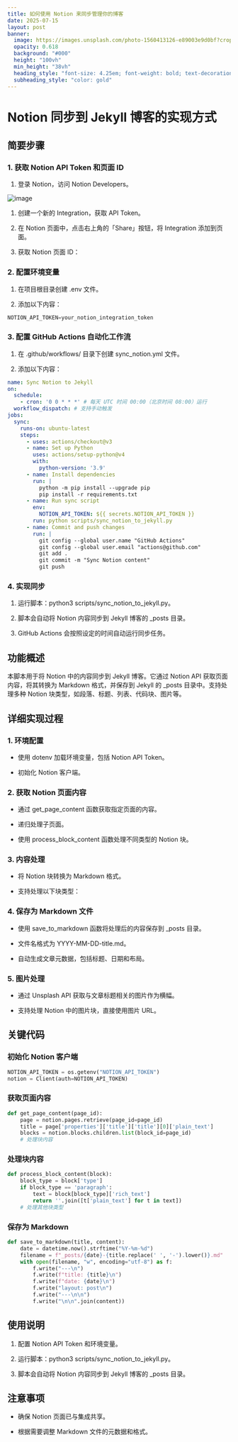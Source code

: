 ```yaml
---
title: 如何使用 Notion 来同步管理你的博客
date: 2025-07-15
layout: post
banner:
  image: https://images.unsplash.com/photo-1560413126-e89003e9d0bf?crop=entropy&cs=tinysrgb&fit=max&fm=jpg&ixid=M3w2OTIwMzJ8MHwxfHJhbmRvbXx8fHx8fHx8fDE3NTI2MTgxNjJ8&ixlib=rb-4.1.0&q=80&w=1080
  opacity: 0.618
  background: "#000"
  height: "100vh"
  min_height: "38vh"
  heading_style: "font-size: 4.25em; font-weight: bold; text-decoration: underline"
  subheading_style: "color: gold"
---
```


# Notion 同步到 Jekyll 博客的实现方式

## 简要步骤

### 1. 获取 Notion API Token 和页面 ID

1. 登录 Notion，访问 Notion Developers。

![image](https://prod-files-secure.s3.us-west-2.amazonaws.com/a7a0cc5a-89b9-4cda-8686-1fba0ca52f40/d19c1afe-dea5-4312-9333-786b0ba83054/image.png?X-Amz-Algorithm=AWS4-HMAC-SHA256&X-Amz-Content-Sha256=UNSIGNED-PAYLOAD&X-Amz-Credential=ASIAZI2LB4664DWW2DHT%2F20250715%2Fus-west-2%2Fs3%2Faws4_request&X-Amz-Date=20250715T222240Z&X-Amz-Expires=3600&X-Amz-Security-Token=IQoJb3JpZ2luX2VjEDYaCXVzLXdlc3QtMiJHMEUCIDzGnwepvrfY5XO3xcAsG37Z5rqWryr1vL7G%2F3GLex7IAiEA0Fe9y%2BgmkmbyfpQA9lbjdjWF1RzrwWYXTKDGqB2Vz3Mq%2FwMITxAAGgw2Mzc0MjMxODM4MDUiDBfHHbEJRcmt2TKRnircA8sOt%2FpIcX4wenArZq%2BOoXG4aBY3AN26azqVQNcfrkgCpJNDS7PA9X3%2Bm16%2FUux6bZ%2BYN3U3CUqTOML6GMBolUu9yFMQN6OehRdYh%2FOR6Wilty7iakY0jmsrL0KRS7J4V2WhGBvTJICRFeov4qK8ZHFCQ9%2BrTzfTqgkKZXgDTMCecw89SRex7KfoXwbzWtUjS6aH8SWFYiB%2F4rytVQYy%2FVSZscPXg0QbASgkX9zqCJSgixJNfrZ%2BmVetdn62WTcZdiZv5eUJY86I78ascsc8cZG1mtyA38DdOUCrTzhmICVd7ZmQjaA591XAurKp52WldFwrlvrGe%2BYGJzbXPniJbhIdKkryR2jZoxZ8v89D6o6XKbtjA7YHcum9RX5xmip3mcRHIYStoz5nqSzrQwX5d%2B6jP8I6hMdwnM%2FNPHdmh%2FljPFSC2rz6CrPbomR3oJJrqM%2BuoaD7bZOn7vs8lZXy5KQYXbAXeqCAT8oHyOSOFH%2FZGBVHLjmmxXCHFR%2FovhEj9TxH3FP%2FqnWty%2Ftt1sIK6o4WpgowuGP7jyfyobyQ9tfdnOC%2FV2lMZQja5FVGWVyAQbcaK47MZ5VyElMQLL8Hg%2Blwtj0H4bgGzSAK4aDhv92%2BfQmCSSeyOS7bOIwTMIKl28MGOqUBIdO0YD9VZK1hQdIiVpG3FiUx%2B7bCTqoiqVcbrcTcq64JlEV4q1MtAnKBVIe8OdBwdQlKrq9xKl3Bx8ODWj4RgGzmvNrlY%2BuQKvW6KqXT4jJ9oqAa6OuV6SH53wP3mIMKtR0EJIpqCv54CShPIP5Okt17zvMcVC9uXOLg0bMdaGuz81Au%2Fa863RBmVRtRl955mFnNOBybM0Jjt2pNUc5Jl%2FoRTcoU&X-Amz-Signature=c62813fa4e904c7f08d6220dd957125f8fcc8e43a2bb15a5b5149e3b2a2df905&X-Amz-SignedHeaders=host&x-amz-checksum-mode=ENABLED&x-id=GetObject)

1. 创建一个新的 Integration，获取 API Token。

1. 在 Notion 页面中，点击右上角的「Share」按钮，将 Integration 添加到页面。

1. 获取 Notion 页面 ID：


### 2. 配置环境变量

1. 在项目根目录创建 .env 文件。

1. 添加以下内容：

```javascript
NOTION_API_TOKEN=your_notion_integration_token
```

### 3. 配置 GitHub Actions 自动化工作流

1. 在 .github/workflows/ 目录下创建 sync_notion.yml 文件。

1. 添加以下内容：

```yaml
name: Sync Notion to Jekyll
on:
  schedule:
    - cron: '0 0 * * *' # 每天 UTC 时间 00:00（北京时间 08:00）运行
  workflow_dispatch: # 支持手动触发
jobs:
  sync:
    runs-on: ubuntu-latest
    steps:
      - uses: actions/checkout@v3
      - name: Set up Python
        uses: actions/setup-python@v4
        with:
          python-version: '3.9'
      - name: Install dependencies
        run: |
          python -m pip install --upgrade pip
          pip install -r requirements.txt
      - name: Run sync script
        env:
          NOTION_API_TOKEN: ${{ secrets.NOTION_API_TOKEN }}
        run: python scripts/sync_notion_to_jekyll.py
      - name: Commit and push changes
        run: |
          git config --global user.name "GitHub Actions"
          git config --global user.email "actions@github.com"
          git add .
          git commit -m "Sync Notion content"
          git push
```

### 4. 实现同步

1. 运行脚本：python3 scripts/sync_notion_to_jekyll.py。

1. 脚本会自动将 Notion 内容同步到 Jekyll 博客的 _posts 目录。

1. GitHub Actions 会按照设定的时间自动运行同步任务。

## 功能概述

本脚本用于将 Notion 中的内容同步到 Jekyll 博客。它通过 Notion API 获取页面内容，将其转换为 Markdown 格式，并保存到 Jekyll 的 _posts 目录中。支持处理多种 Notion 块类型，如段落、标题、列表、代码块、图片等。

## 详细实现过程

### 1. 环境配置

- 使用 dotenv 加载环境变量，包括 Notion API Token。

- 初始化 Notion 客户端。

### 2. 获取 Notion 页面内容

- 通过 get_page_content 函数获取指定页面的内容。

- 递归处理子页面。

- 使用 process_block_content 函数处理不同类型的 Notion 块。

### 3. 内容处理

- 将 Notion 块转换为 Markdown 格式。

- 支持处理以下块类型：


### 4. 保存为 Markdown 文件

- 使用 save_to_markdown 函数将处理后的内容保存到 _posts 目录。

- 文件名格式为 YYYY-MM-DD-title.md。

- 自动生成文章元数据，包括标题、日期和布局。

### 5. 图片处理

- 通过 Unsplash API 获取与文章标题相关的图片作为横幅。

- 支持处理 Notion 中的图片块，直接使用图片 URL。

## 关键代码

### 初始化 Notion 客户端

```python
NOTION_API_TOKEN = os.getenv("NOTION_API_TOKEN")
notion = Client(auth=NOTION_API_TOKEN)
```

### 获取页面内容

```python
def get_page_content(page_id):
    page = notion.pages.retrieve(page_id=page_id)
    title = page['properties']['title']['title'][0]['plain_text']
    blocks = notion.blocks.children.list(block_id=page_id)
    # 处理块内容
```

### 处理块内容

```python
def process_block_content(block):
    block_type = block['type']
    if block_type == 'paragraph':
        text = block[block_type]['rich_text']
        return ''.join([t['plain_text'] for t in text])
    # 处理其他块类型
```

### 保存为 Markdown

```python
def save_to_markdown(title, content):
    date = datetime.now().strftime("%Y-%m-%d")
    filename = f"_posts/{date}-{title.replace(' ', '-').lower()}.md"
    with open(filename, "w", encoding="utf-8") as f:
        f.write("---\n")
        f.write(f"title: {title}\n")
        f.write(f"date: {date}\n")
        f.write("layout: post\n")
        f.write("---\n\n")
        f.write("\n\n".join(content))
```

## 使用说明

1. 配置 Notion API Token 和环境变量。

1. 运行脚本：python3 scripts/sync_notion_to_jekyll.py。

1. 脚本会自动将 Notion 内容同步到 Jekyll 博客的 _posts 目录。

## 注意事项

- 确保 Notion 页面已与集成共享。

- 根据需要调整 Markdown 文件的元数据和格式。
